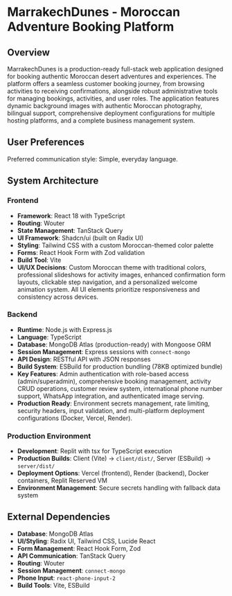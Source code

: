 # MarrakechDunes - Moroccan Adventure Booking Platform

## Overview

MarrakechDunes is a production-ready full-stack web application designed for booking authentic Moroccan desert adventures and experiences. The platform offers a seamless customer booking journey, from browsing activities to receiving confirmations, alongside robust administrative tools for managing bookings, activities, and user roles. The application features dynamic background images with authentic Moroccan photography, bilingual support, comprehensive deployment configurations for multiple hosting platforms, and a complete business management system.

## User Preferences

Preferred communication style: Simple, everyday language.

## System Architecture

### Frontend
- **Framework**: React 18 with TypeScript
- **Routing**: Wouter
- **State Management**: TanStack Query
- **UI Framework**: Shadcn/ui (built on Radix UI)
- **Styling**: Tailwind CSS with a custom Moroccan-themed color palette
- **Forms**: React Hook Form with Zod validation
- **Build Tool**: Vite
- **UI/UX Decisions**: Custom Moroccan theme with traditional colors, professional slideshows for activity images, enhanced confirmation form layouts, clickable step navigation, and a personalized welcome animation system. All UI elements prioritize responsiveness and consistency across devices.

### Backend
- **Runtime**: Node.js with Express.js
- **Language**: TypeScript
- **Database**: MongoDB Atlas (production-ready) with Mongoose ORM
- **Session Management**: Express sessions with `connect-mongo`
- **API Design**: RESTful API with JSON responses
- **Build System**: ESBuild for production bundling (78KB optimized bundle)
- **Key Features**: Admin authentication with role-based access (admin/superadmin), comprehensive booking management, activity CRUD operations, customer review system, international phone number support, WhatsApp integration, and authenticated image serving.
- **Production Ready**: Environment secrets management, rate limiting, security headers, input validation, and multi-platform deployment configurations (Docker, Vercel, Render).

### Production Environment
- **Development**: Replit with tsx for TypeScript execution
- **Production Builds**: Client (Vite) → `client/dist/`, Server (ESBuild) → `server/dist/`
- **Deployment Options**: Vercel (frontend), Render (backend), Docker containers, Replit Reserved VM
- **Environment Management**: Secure secrets handling with fallback data system

## External Dependencies

- **Database**: MongoDB Atlas
- **UI/Styling**: Radix UI, Tailwind CSS, Lucide React
- **Form Management**: React Hook Form, Zod
- **API Communication**: TanStack Query
- **Routing**: Wouter
- **Session Management**: `connect-mongo`
- **Phone Input**: `react-phone-input-2`
- **Build Tools**: Vite, ESBuild